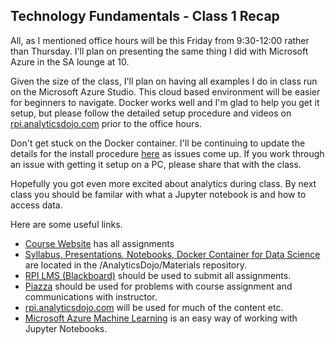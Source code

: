 ## Technology Fundamentals - Class 1 Recap
All, as I mentioned office hours will be this Friday from 9:30-12:00 rather than Thursday. I'll plan on presenting the same thing I did with Microsoft Azure in the SA lounge at 10. 

Given the size of the class, I'll plan on having all examples I do in class run on the Microsoft Azure Studio. This cloud based environment will be easier for beginners to navigate. Docker works well and I'm glad to help you get it setup, but please follow the detailed setup procedure and videos on [rpi.analyticsdojo.com](http://rpi.analyticsdojo.com) prior to the office hours.

Don't get stuck on the Docker container.  I'll be continuing to update the details for the install procedure [here](https://github.com/AnalyticsDojo/materials/blob/master/README.md) as issues come up. If you work through an issue with getting it setup on a PC, please share that with the class. 

Hopefully you got even more excited about analytics during class.  By next class you should be familar with what a Jupyter notebook is and how to access data.  

Here are some useful links.  
- [Course Website](https://jkuruzovich.github.io/tech-fundamentals-analytics/) has all assignments
- [Syllabus, Presentations, Notebooks, Docker Container for Data Science](https://github.com/AnalyticsDojo/materials) are located in the /AnalyticsDojo/Materials repository.
- [RPI LMS (Blackboard)](https://lms9.rpi.edu) should be used to submit all assignments. 
- [Piazza](http://piazza.com/rpi/fall2016/mgmt6963) should be used for problems with course assignment and communications with instructor.
- [rpi.analyticsdojo.com](http://rpi.analyticsdojo.com) will be used for much of the content etc. 
- [Microsoft Azure Machine Learning](https://studio.azureml.net) is an easy way of working with Jupyter Notebooks.

